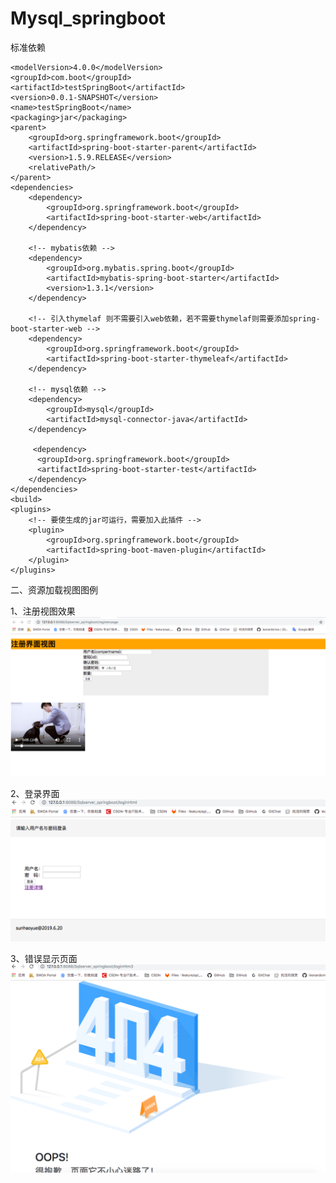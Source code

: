 # Mysql_springboot
标准依赖  
 <!-- pom.xml -->
>  <project xmlns="http://maven.apache.org/POM/4.0.0" xmlns:xsi="http://www.w3.org/2001/XMLSchema-instance" xsi:schemaLocation="http://maven.apache.org/POM/4.0.0 http://maven.apache.org/xsd/maven-4.0.0.xsd">
    <modelVersion>4.0.0</modelVersion>
    <groupId>com.boot</groupId>
    <artifactId>testSpringBoot</artifactId>
    <version>0.0.1-SNAPSHOT</version>
    <name>testSpringBoot</name>
    <packaging>jar</packaging>
    <parent>
        <groupId>org.springframework.boot</groupId>
        <artifactId>spring-boot-starter-parent</artifactId>
        <version>1.5.9.RELEASE</version>
        <relativePath/>
    </parent>
    <dependencies>
        <dependency>
            <groupId>org.springframework.boot</groupId>
            <artifactId>spring-boot-starter-web</artifactId>
        </dependency>
        
        <!-- mybatis依赖 -->
        <dependency>
            <groupId>org.mybatis.spring.boot</groupId>
            <artifactId>mybatis-spring-boot-starter</artifactId>
            <version>1.3.1</version>
        </dependency>
        
        <!-- 引入thymelaf 则不需要引入web依赖，若不需要thymelaf则需要添加spring-boot-starter-web -->
        <dependency>
            <groupId>org.springframework.boot</groupId>
            <artifactId>spring-boot-starter-thymeleaf</artifactId>
        </dependency>
        
        <!-- mysql依赖 -->
        <dependency>
            <groupId>mysql</groupId>
            <artifactId>mysql-connector-java</artifactId>
        </dependency>
        
         <dependency>
          <groupId>org.springframework.boot</groupId>
          <artifactId>spring-boot-starter-test</artifactId>
        </dependency>
    </dependencies>
    <build>
    <plugins>
        <!-- 要使生成的jar可运行，需要加入此插件 -->
        <plugin>
            <groupId>org.springframework.boot</groupId>
            <artifactId>spring-boot-maven-plugin</artifactId>
        </plugin>
    </plugins>
</build>
</project>

二、资源加载视图图例  

1、注册视图效果
![Image text](https://github.com/sunhaoyue/sqlserver_springboot/blob/master/%E5%B1%8F%E5%B9%95%E5%BF%AB%E7%85%A7%202019-07-04%20%E4%B8%8B%E5%8D%882.05.21.png)

2、登录界面
![Image text](https://github.com/sunhaoyue/sqlserver_springboot/blob/master/%E5%B1%8F%E5%B9%95%E5%BF%AB%E7%85%A7%202019-07-04%20%E4%B8%8B%E5%8D%882.08.05.png)

3、错误显示页面
![Image text](https://github.com/sunhaoyue/sqlserver_springboot/blob/master/%E5%B1%8F%E5%B9%95%E5%BF%AB%E7%85%A7%202019-07-04%20%E4%B8%8B%E5%8D%882.08.17.png)
